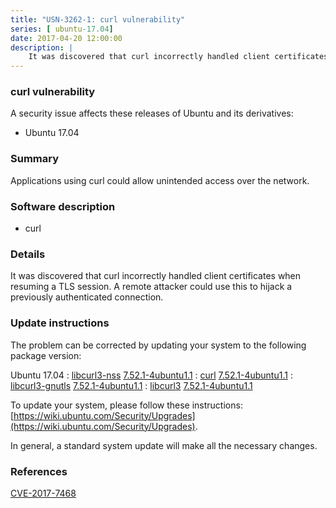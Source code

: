 ```yaml
---
title: "USN-3262-1: curl vulnerability"
series: [ ubuntu-17.04]
date: 2017-04-20 12:00:00
description: |
    It was discovered that curl incorrectly handled client certificates when resuming a TLS session. A remote attacker could use this to hijack a previously authenticated connection. 
--- 
```

 
 


### curl vulnerability

A security issue affects these releases of Ubuntu and its derivatives:

* Ubuntu 17.04

### Summary

Applications using curl could allow unintended access over the network. 

### Software description

* curl 

### Details

It was discovered that curl incorrectly handled client certificates when resuming a TLS session. A remote attacker could use this to hijack a previously authenticated connection. 

### Update instructions

The problem can be corrected by updating your system to the following package version:

Ubuntu 17.04
 : [libcurl3-nss](https://launchpad.net/ubuntu/+source/curl) <span> [7.52.1-4ubuntu1.1](https://launchpad.net/ubuntu/+source/curl/7.52.1-4ubuntu1.1) </span> 
 : [curl](https://launchpad.net/ubuntu/+source/curl) <span> [7.52.1-4ubuntu1.1](https://launchpad.net/ubuntu/+source/curl/7.52.1-4ubuntu1.1) </span> 
 : [libcurl3-gnutls](https://launchpad.net/ubuntu/+source/curl) <span> [7.52.1-4ubuntu1.1](https://launchpad.net/ubuntu/+source/curl/7.52.1-4ubuntu1.1) </span> 
 : [libcurl3](https://launchpad.net/ubuntu/+source/curl) <span> [7.52.1-4ubuntu1.1](https://launchpad.net/ubuntu/+source/curl/7.52.1-4ubuntu1.1) </span> 

To update your system, please follow these instructions: [https://wiki.ubuntu.com/Security/Upgrades](https://wiki.ubuntu.com/Security/Upgrades).

In general, a standard system update will make all the necessary changes. 

### References

 
 [CVE-2017-7468](http://people.ubuntu.com/~ubuntu-security/cve/CVE-2017-7468)
 

